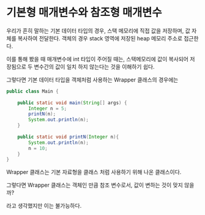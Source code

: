 # 기본형 매개변수와 참조형 매개변수

우리가 흔히 말하는 기본 데이터 타입의 경우,  스택 메모리에 직접 값을 저장하며, 값 자체를 복사하여 전달한다.
객체의 경우 stack 영역에 저장된 heap 메모리 주소로 접근한다. 

이를 통해 봤을 때 매개변수에 int 타입이 주어질 때는, 스택메모리에 값이 복사되어 저장됨으로 두 변수간의 값이 일치 하지 않는다는 것을 이해하기 쉽다.

그렇다면 기본 데이터 타입을 객체처럼 사용하는 Wrapper 클래스의 경우에는 
```java
public class Main {  
      
    public static void main(String[] args) {  
        Integer n = 5;  
        printN(n);  
        System.out.println(n);  
    }  
  
    public static void printN(Integer n){  
        System.out.println(n);  
        n = 10;  
    }  
}
```

Wrapper 클래스는 기본 자료형을 클래스 처럼 사용하기 위해 나온 클래스이다.

그렇다면 Wrapper 클래스는 객체인 만큼 참조 변수로서, 값이 변하는 것이 맞지 않을까?

라고 생각했지만 이는 불가능하다. 
